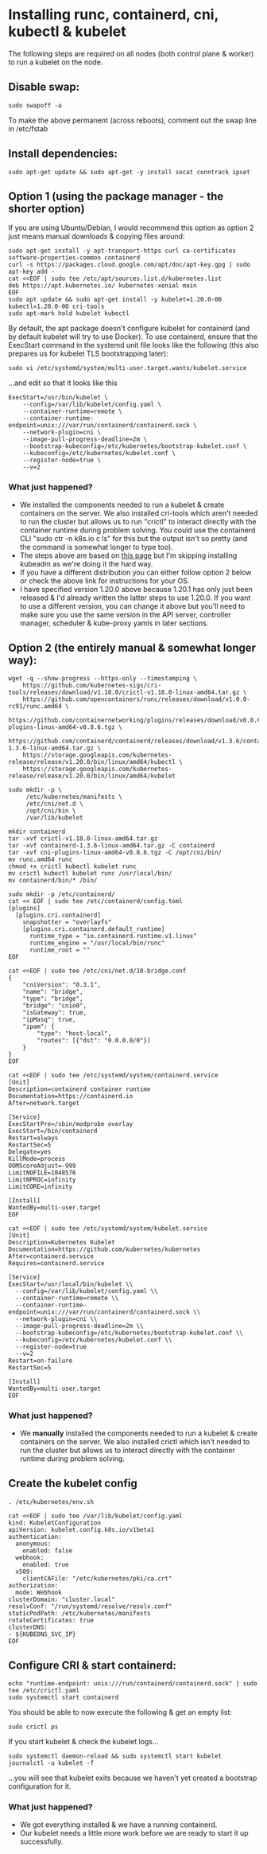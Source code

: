# Installing runc, containerd, cni, kubectl & kubelet
The following steps are required on all nodes (both control plane & worker) to run a kubelet on the node.

## Disable swap:
```
sudo swapoff -a
```
To make the above permanent (across reboots), comment out the swap line in /etc/fstab

## Install dependencies:
```
sudo apt-get update && sudo apt-get -y install socat conntrack ipset
```

## Option 1 (using the package manager - the shorter option)
If you are using Ubuntu/Debian, I would recommend this option as option 2 just means manual downloads & copying files around:
```
sudo apt-get install -y apt-transport-https curl ca-certificates software-properties-common containerd
curl -s https://packages.cloud.google.com/apt/doc/apt-key.gpg | sudo apt-key add -
cat <<EOF | sudo tee /etc/apt/sources.list.d/kubernetes.list
deb https://apt.kubernetes.io/ kubernetes-xenial main
EOF
sudo apt update && sudo apt-get install -y kubelet=1.20.0-00 kubectl=1.20.0-00 cri-tools
sudo apt-mark hold kubelet kubectl
```

By default, the apt package doesn't configure kubelet for containerd (and by default kubelet will try to use Docker).
To use containerd, ensure that the ExecStart command in the systemd unit file looks like the following (this also prepares us for kubelet TLS bootstrapping later):
```
sudo vi /etc/systemd/system/multi-user.target.wants/kubelet.service
```
...and edit so that it looks like this
```
ExecStart=/usr/bin/kubelet \
    --config=/var/lib/kubelet/config.yaml \
    --container-runtime=remote \
    --container-runtime-endpoint=unix:///var/run/containerd/containerd.sock \
    --network-plugin=cni \
    --image-pull-progress-deadline=2m \
    --bootstrap-kubeconfig=/etc/kubernetes/bootstrap-kubelet.conf \
    --kubeconfig=/etc/kubernetes/kubelet.conf \
    --register-node=true \
    --v=2
```
### What just happened?
- We installed the components needed to run a kubelet & create containers on the server. We also installed cri-tools which aren't needed to run the cluster but allows us to run "crictl" to interact directly with the container runtime during problem solving. You could use the containerd CLI "sudo ctr -n k8s.io c ls" for this but the output isn't so pretty (and the command is somewhat longer to type too).
- The steps above are based on [this page](https://kubernetes.io/docs/setup/production-environment/tools/kubeadm/install-kubeadm/) but I'm skipping installing kubeadm as we're doing it the hard way.
- If you have a different distribution you can either follow option 2 below or check the above link for instructions for your OS.
- I have specified version 1.20.0 above because 1.20.1 has only just been released & I'd already written the latter steps to use 1.20.0. If you want to use a different version, you can change it above but you'll need to make sure you use the same version in the API server, controller manager, scheduler & kube-proxy yamls in later sections.

## Option 2 (the entirely manual & somewhat longer way):
```
wget -q --show-progress --https-only --timestamping \
    https://github.com/kubernetes-sigs/cri-tools/releases/download/v1.18.0/crictl-v1.18.0-linux-amd64.tar.gz \
    https://github.com/opencontainers/runc/releases/download/v1.0.0-rc91/runc.amd64 \
    https://github.com/containernetworking/plugins/releases/download/v0.8.6/cni-plugins-linux-amd64-v0.8.6.tgz \
    https://github.com/containerd/containerd/releases/download/v1.3.6/containerd-1.3.6-linux-amd64.tar.gz \
    https://storage.googleapis.com/kubernetes-release/release/v1.20.0/bin/linux/amd64/kubectl \
    https://storage.googleapis.com/kubernetes-release/release/v1.20.0/bin/linux/amd64/kubelet

sudo mkdir -p \
     /etc/kubernetes/manifests \
     /etc/cni/net.d \
     /opt/cni/bin \
     /var/lib/kubelet

mkdir containerd
tar -xvf crictl-v1.18.0-linux-amd64.tar.gz
tar -xvf containerd-1.3.6-linux-amd64.tar.gz -C containerd
tar -xvf cni-plugins-linux-amd64-v0.8.6.tgz -C /opt/cni/bin/
mv runc.amd64 runc
chmod +x crictl kubectl kubelet runc
mv crictl kubectl kubelet runc /usr/local/bin/
mv containerd/bin/* /bin/

sudo mkdir -p /etc/containerd/
cat << EOF | sudo tee /etc/containerd/config.toml
[plugins]
  [plugins.cri.containerd]
    snapshotter = "overlayfs"
    [plugins.cri.containerd.default_runtime]
      runtime_type = "io.containerd.runtime.v1.linux"
      runtime_engine = "/usr/local/bin/runc"
      runtime_root = ""
EOF

cat <<EOF | sudo tee /etc/cni/net.d/10-bridge.conf
{
    "cniVersion": "0.3.1",
    "name": "bridge",
    "type": "bridge",
    "bridge": "cnio0",
    "isGateway": true,
    "ipMasq": true,
    "ipam": {
        "type": "host-local",
        "routes": [{"dst": "0.0.0.0/0"}]
    }
}
EOF

cat <<EOF | sudo tee /etc/systemd/system/containerd.service
[Unit]
Description=containerd container runtime
Documentation=https://containerd.io
After=network.target

[Service]
ExecStartPre=/sbin/modprobe overlay
ExecStart=/bin/containerd
Restart=always
RestartSec=5
Delegate=yes
KillMode=process
OOMScoreAdjust=-999
LimitNOFILE=1048576
LimitNPROC=infinity
LimitCORE=infinity

[Install]
WantedBy=multi-user.target
EOF

cat <<EOF | sudo tee /etc/systemd/system/kubelet.service
[Unit]
Description=Kubernetes Kubelet
Documentation=https://github.com/kubernetes/kubernetes
After=containerd.service
Requires=containerd.service

[Service]
ExecStart=/usr/local/bin/kubelet \\
  --config=/var/lib/kubelet/config.yaml \\
  --container-runtime=remote \\
  --container-runtime-endpoint=unix:///var/run/containerd/containerd.sock \\
  --network-plugin=cni \\
  --image-pull-progress-deadline=2m \\
  --bootstrap-kubeconfig=/etc/kubernetes/bootstrap-kubelet.conf \\
  --kubeconfig=/etc/kubernetes/kubelet.conf \\
  --register-node=true
  --v=2
Restart=on-failure
RestartSec=5

[Install]
WantedBy=multi-user.target
EOF
```
### What just happened?
- We **manually** installed the components needed to run a kubelet & create containers on the server. We also installed crictl which isn't needed to run the cluster but allows us to interact directly with the container runtime during problem solving.

## Create the kubelet config
```
. /etc/kubernetes/env.sh

cat <<EOF | sudo tee /var/lib/kubelet/config.yaml
kind: KubeletConfiguration
apiVersion: kubelet.config.k8s.io/v1beta1
authentication:
  anonymous:
    enabled: false
  webhook:
    enabled: true
  x509:
    clientCAFile: "/etc/kubernetes/pki/ca.crt"
authorization:
  mode: Webhook
clusterDomain: "cluster.local"
resolvConf: "/run/systemd/resolve/resolv.conf"
staticPodPath: /etc/kubernetes/manifests
rotateCertificates: true
clusterDNS:
- ${KUBEDNS_SVC_IP}
EOF
```

## Configure CRI & start containerd:
```
echo "runtime-endpoint: unix:///run/containerd/containerd.sock" | sudo tee /etc/crictl.yaml
sudo systemctl start containerd
```

You should be able to now execute the following & get an empty list:
```
sudo crictl ps
```

If you start kubelet & check the kubelet logs...
```
sudo systemctl daemon-reload && sudo systemctl start kubelet
journalctl -u kubelet -f
```
...you will see that kubelet exits because we haven't yet created a bootstrap configuration for it.
### What just happened?
- We got everything installed & we have a running containerd.
- Our kubelet needs a little more work before we are ready to start it up successfully.
